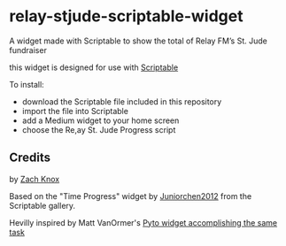 # relay-stjude-scriptable-widget
A widget made with Scriptable to show the total of Relay FM’s St. Jude fundraiser

this widget is designed for use with [Scriptable](https://apps.apple.com/us/app/scriptable/id1405459188)

To install:

- download the Scriptable file included in this repository
- import the file into Scriptable
- add a Medium widget to your home screen
- choose the Re,ay St. Jude Progress script

## Credits

by [Zach Knox](https://zachknox.com)

Based on the "Time Progress" widget by [Juniorchen2012](https://twitter.com/juniorchen2012) from the Scriptable gallery.

Hevilly inspired by Matt VanOrmer's [Pyto widget accomplishing the same task](https://www.peerreviewed.io/blog/2021/8/20/a-home-screen-widget-for-relay-fms-annual-st-jude-fundraiser)
